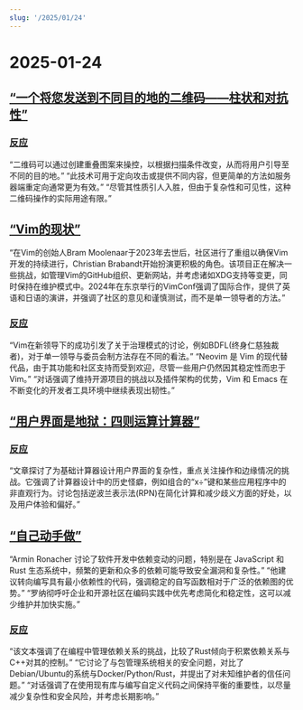 ```yaml
---
slug: '/2025/01/24'
---
```


# 2025-01-24

## [“一个将您发送到不同目的地的二维码——柱状和对抗性”](https://mstdn.social/@isziaui/113874436953157913)

### [反应](https://news.ycombinator.com/item?id=42809268)

“二维码可以通过创建重叠图案来操控，以根据扫描条件改变，从而将用户引导至不同的目的地。” “此技术可用于定向攻击或提供不同内容，但更简单的方法如服务器端重定向通常更为有效。” “尽管其性质引人入胜，但由于复杂性和可见性，这种二维码操作的实际用途有限。”

## [“Vim的现状”](https://lwn.net/Articles/1002342/)

“在Vim的创始人Bram Moolenaar于2023年去世后，社区进行了重组以确保Vim开发的持续进行，Christian Brabandt开始扮演更积极的角色。该项目正在解决一些挑战，如管理Vim的GitHub组织、更新网站，并考虑诸如XDG支持等变更，同时保持在维护模式中。2024年在东京举行的VimConf强调了国际合作，提供了英语和日语的演讲，并强调了社区的意见和谨慎测试，而不是单一领导者的方法。”

### [反应](https://news.ycombinator.com/item?id=42810176)

“Vim在新领导下的成功引发了关于治理模式的讨论，例如BDFL(终身仁慈独裁者)，对于单一领导与委员会制方法存在不同的看法。” “Neovim 是 Vim 的现代替代品，由于其功能和社区支持而受到欢迎，尽管一些用户仍然因其稳定性而忠于 Vim。” “对话强调了维持开源项目的挑战以及插件架构的优势，Vim 和 Emacs 在不断变化的开发者工具环境中继续表现出韧性。”

## [“用户界面是地狱：四则运算计算器”](https://lcamtuf.substack.com/p/ui-is-hell-four-function-calculators)

### [反应](https://news.ycombinator.com/item?id=42810300)

“文章探讨了为基础计算器设计用户界面的复杂性，重点关注操作和边缘情况的挑战。它强调了计算器设计中的历史怪癖，例如组合的“x÷”键和某些应用程序中的非直观行为。讨论包括逆波兰表示法(RPN)在简化计算和减少歧义方面的好处，以及用户体验和偏好。”

## [“自己动手做”](https://lucumr.pocoo.org/2025/1/24/build-it-yourself/)

“Armin Ronacher 讨论了软件开发中依赖变动的问题，特别是在 JavaScript 和 Rust 生态系统中，频繁的更新和众多的依赖可能导致安全漏洞和复杂性。” “他建议转向编写具有最小依赖性的代码，强调稳定的自写函数相对于广泛的依赖图的优势。” “罗纳彻呼吁企业和开源社区在编码实践中优先考虑简化和稳定性，这可以减少维护并加快实施。”

### [反应](https://news.ycombinator.com/item?id=42812641)

“该文本强调了在编程中管理依赖关系的挑战，比较了Rust倾向于积累依赖关系与C++对其的控制。” “它讨论了与包管理系统相关的安全问题，对比了Debian/Ubuntu的系统与Docker/Python/Rust，并提出了对未知维护者的信任问题。” “对话强调了在使用现有库与编写自定义代码之间保持平衡的重要性，以尽量减少复杂性和安全风险，并考虑长期影响。”

<head>
  <meta property="og:title" content="“一个将您发送到不同目的地的二维码——柱状和对抗性”" />
  <meta property="og:type" content="website" />
  <meta property="og:image" content="https://og.cho.sh/api/og/?title=%E2%80%9C%E4%B8%80%E4%B8%AA%E5%B0%86%E6%82%A8%E5%8F%91%E9%80%81%E5%88%B0%E4%B8%8D%E5%90%8C%E7%9B%AE%E7%9A%84%E5%9C%B0%E7%9A%84%E4%BA%8C%E7%BB%B4%E7%A0%81%E2%80%94%E2%80%94%E6%9F%B1%E7%8A%B6%E5%92%8C%E5%AF%B9%E6%8A%97%E6%80%A7%E2%80%9D&subheading=2025%E5%B9%B41%E6%9C%8824%E6%97%A5%E6%98%9F%E6%9C%9F%E4%BA%94%3A%20%E9%BB%91%E5%AE%A2%E6%96%B0%E9%97%BB%E6%91%98%E8%A6%81" />
</head>
